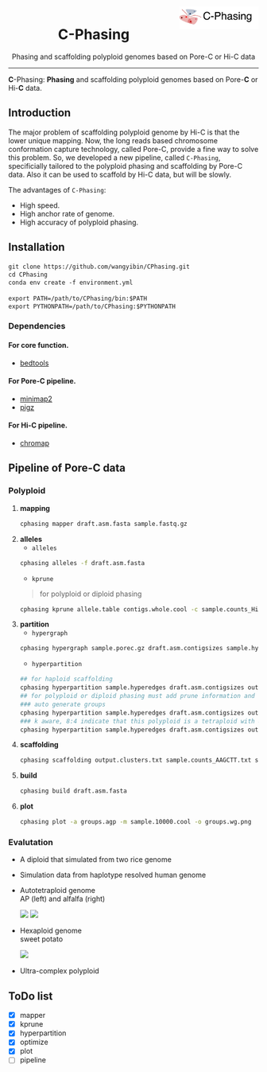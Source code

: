 <img src="pictures/logo/C-Phasing_logo2.jpg" alt="C-Phasing logo" width="160px" align="right" />
<h1 align="center">C-Phasing</h1>
<p align="center">Phasing and scaffolding polyploid genomes based on Pore-C or Hi-C data</p>

***  

**C**-Phasing: **Phasing** and scaffolding polyploid genomes based on Pore-**C** or Hi-**C** data.
## Introduction
The major problem of scaffolding polyploid genome by Hi-C is that the lower unique mapping. Now, the long reads based chromosome conformation capture technology, called Pore-C, provide a fine way to solve this problem. So, we developed a new pipeline, called `C-Phasing`, specificially tailored to the polyploid phasing and scaffolding by Pore-C data. Also it can be used to scaffold by Hi-C data, but will be slowly. 
  
The advantages of `C-Phasing`:   
- High speed.   
- High anchor rate of genome. 
- High accuracy of polyploid phasing. 

## Installation
```
git clone https://github.com/wangyibin/CPhasing.git
cd CPhasing
conda env create -f environment.yml

export PATH=/path/to/CPhasing/bin:$PATH
export PYTHONPATH=/path/to/CPhasing:$PYTHONPATH
```
### Dependencies
#### For core function.
- [bedtools](https://bedtools.readthedocs.io/en/latest/)
#### For Pore-C pipeline.
- [minimap2](https://github.com/lh3/minimap2)
- [pigz](https://github.com/madler/pigz)
#### For Hi-C pipeline.
- [chromap](https://github.com/haowenz/chromap)


## Pipeline of Pore-C data
### Polyploid
1. **mapping**
    ```bash
    cphasing mapper draft.asm.fasta sample.fastq.gz
    ```
2. **alleles**
    - `alleles`
    ```bash
    cphasing alleles -f draft.asm.fasta
    ```
    - `kprune`
    > for polyploid or diploid phasing
    ```bash
    cphasing kprune allele.table contigs.whole.cool -c sample.counts_HindIII.txt
    ```
3. **partition**
    - `hypergraph`
    ```bash
    cphasing hypergraph sample.porec.gz draft.asm.contigsizes sample.hyperedges
    ```
    - `hyperpartition`
    ```bash
    ## for haploid scaffolding 
    cphasing hyperpartition sample.hyperedges draft.asm.contigsizes output.clusters.txt 
    ## for polyploid or diploid phasing must add prune information and use the incremental partition mode
    ### auto generate groups
    cphasing hyperpartition sample.hyperedges draft.asm.contigsizes output.clusters.txt --prune prune.contig.list -inc
    ### k aware, 8:4 indicate that this polyploid is a tetraploid with 8 chromosome in each haplotype
    cphasing hyperpartition sample.hyperedges draft.asm.contigsizes output.clusters.txt --prune prune.contig.list -inc -k 8:4
    ```
4. **scaffolding**
    ```bash
    cphasing scaffolding output.clusters.txt sample.counts_AAGCTT.txt sample.clm -t 10
    ```
5. **build**
    ```bash
    cphasing build draft.asm.fasta
    ```
6. **plot**
    ```bash
    cphasing plot -a groups.agp -m sample.10000.cool -o groups.wg.png
    ```

### Evalutation 
- A diploid that simulated from two rice genome

- Simulation data from haplotype resolved human genome

- Autotetraploid genome  
    AP (left) and alfalfa (right)
    <p float="center">
        <img src="pictures/AP/groups.wg.png" width="250" />
        <img src="pictures/M1/groups.wg.png" width="250" />
    </p>
    

- Hexaploid genome  
    sweet potato
    <p float="center">
        <img src="pictures/SP/groups.wg.png" width="400" />
    </p>
- Ultra-complex polyploid

## ToDo list
- [x] mapper
- [x] kprune
- [x] hyperpartition
- [x] optimize
- [x] plot
- [ ] pipeline